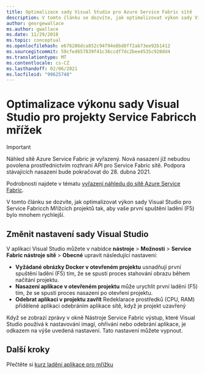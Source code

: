 ```yaml
---
title: Optimalizace sady Visual Studio pro Azure Service Fabric sítě
description: V tomto článku se dozvíte, jak optimalizovat výkon sady Visual Studio pro Service Fabricch Mřížcích projektů tak, aby vaše první spuštění ladění (F5) bylo mnohem rychlejší.
author: georgewallace
ms.author: gwallace
ms.date: 11/29/2018
ms.topic: conceptual
ms.openlocfilehash: e676286dca852c94f94e8bd8ff2ab73ee92b1412
ms.sourcegitcommit: 59cfed657839f41c36ccdf7dc2bee4535c920dd4
ms.translationtype: MT
ms.contentlocale: cs-CZ
ms.lasthandoff: 02/06/2021
ms.locfileid: "99625748"
---
```

# <a name="optimize-visual-studio-performance-for-service-fabric-mesh-projects"></a>Optimalizace výkonu sady Visual Studio pro projekty Service Fabricch mřížek

> [!IMPORTANT]
> Náhled sítě Azure Service Fabric je vyřazený. Nová nasazení již nebudou povolena prostřednictvím rozhraní API pro Service Fabric sítě. Podpora stávajících nasazení bude pokračovat do 28. dubna 2021.
> 
> Podrobnosti najdete v tématu [vyřazení náhledu do sítě Azure Service Fabric](https://azure.microsoft.com/updates/azure-service-fabric-mesh-preview-retirement/).

V tomto článku se dozvíte, jak optimalizovat výkon sady Visual Studio pro Service Fabricch Mřížcích projektů tak, aby vaše první spuštění ladění (F5) bylo mnohem rychlejší.  

## <a name="change-visual-studio-settings"></a>Změnit nastavení sady Visual Studio
 
V aplikaci Visual Studio můžete v nabídce **nástroje**  >  **Možnosti**   >  **Service Fabric nástroje sítě**  >  **Obecné** upravit následující nastavení:

- **Vyžádané obrázky Docker v otevřeném projektu** usnadňují první spuštění ladění (F5) tím, že se spustí proces stahování obrazu během načítání projektu.  
- **Nasazení aplikace v otevřeném projektu** může urychlit první ladění (F5) tím, že se spustí proces nasazení po otevření projektu.  
- **Odebrat aplikaci v projektu zavřít** Redeklarace prostředků (CPU, RAM) přidělené aplikaci odebráním aplikace sítě, když je projekt uzavřený  

Když se zobrazí zprávy v okně Nástroje Service Fabric výstup, které Visual Studio používá k nastavování imagí, ohřívání nebo odebrání aplikace, je odkazem na výše uvedená nastavení. Tato nastavení můžete vypnout.

## <a name="next-steps"></a>Další kroky

Přečtěte si [kurz ladění aplikace pro mřížku](service-fabric-mesh-tutorial-debug-service-fabric-mesh-app.md)